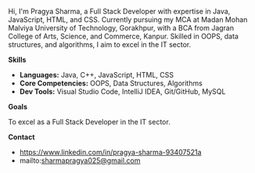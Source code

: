Hi, I'm Pragya Sharma, a Full Stack Developer with expertise in Java, JavaScript, HTML, and CSS. Currently pursuing my MCA at Madan Mohan Malviya University of Technology, Gorakhpur, with a BCA from Jagran College of Arts, Science, and Commerce, Kanpur. Skilled in OOPS, data structures, and algorithms, I aim to excel in the IT sector.

**Skills**
- **Languages:** Java, C++, JavaScript, HTML, CSS
- **Core Competencies:** OOPS, Data Structures, Algorithms
- **Dev Tools:** Visual Studio Code, IntelliJ IDEA, Git/GitHub, MySQL

 **Goals**

To excel as a Full Stack Developer in the IT sector.

 **Contact**
- https://www.linkedin.com/in/pragya-sharma-93407521a
- mailto:sharmapragya025@gmail.com



